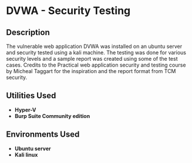 <h1>DVWA - Security Testing</h1>


<h2>Description</h2>
The vulnerable web application DVWA was installed on an ubuntu server and security tested using a kali machine. The testing was done for various security levels and a sample report was created using some of the test cases. Credits to the Practical web application security and testing course by Micheal Taggart for the inspiration and the report format from TCM security.
<br />


<h2>Utilities Used</h2>

- <b>Hyper-V</b> 
- <b>Burp Suite Community edition</b>

<h2>Environments Used </h2>

- <b>Ubuntu server</b>
- <b>Kali linux</b>


<!--
 ```diff
- text in red
+ text in green
! text in orange
# text in gray
@@ text in purple (and bold)@@
```
--!>
